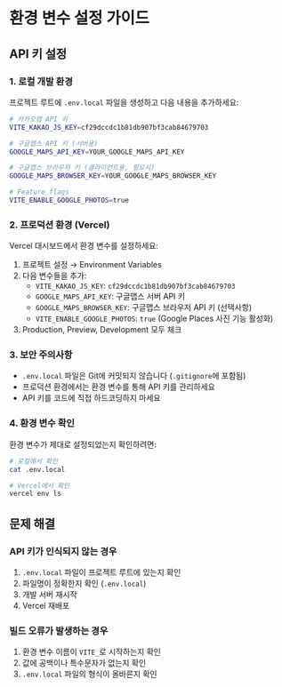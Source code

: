# 환경 변수 설정 가이드

## API 키 설정

### 1. 로컬 개발 환경

프로젝트 루트에 `.env.local` 파일을 생성하고 다음 내용을 추가하세요:

```bash
# 카카오맵 API 키
VITE_KAKAO_JS_KEY=cf29dccdc1b81db907bf3cab84679703

# 구글맵스 API 키 (서버용)
GOOGLE_MAPS_API_KEY=YOUR_GOOGLE_MAPS_API_KEY

# 구글맵스 브라우저 키 (클라이언트용, 필요시)
GOOGLE_MAPS_BROWSER_KEY=YOUR_GOOGLE_MAPS_BROWSER_KEY

# Feature flags
VITE_ENABLE_GOOGLE_PHOTOS=true
```

### 2. 프로덕션 환경 (Vercel)

Vercel 대시보드에서 환경 변수를 설정하세요:

1. 프로젝트 설정 → Environment Variables
2. 다음 변수들을 추가:
   - `VITE_KAKAO_JS_KEY`: `cf29dccdc1b81db907bf3cab84679703`
   - `GOOGLE_MAPS_API_KEY`: 구글맵스 서버 API 키
   - `GOOGLE_MAPS_BROWSER_KEY`: 구글맵스 브라우저 API 키 (선택사항)
   - `VITE_ENABLE_GOOGLE_PHOTOS`: `true` (Google Places 사진 기능 활성화)
3. Production, Preview, Development 모두 체크

### 3. 보안 주의사항

- `.env.local` 파일은 Git에 커밋되지 않습니다 (`.gitignore`에 포함됨)
- 프로덕션 환경에서는 환경 변수를 통해 API 키를 관리하세요
- API 키를 코드에 직접 하드코딩하지 마세요

### 4. 환경 변수 확인

환경 변수가 제대로 설정되었는지 확인하려면:

```bash
# 로컬에서 확인
cat .env.local

# Vercel에서 확인
vercel env ls
```

## 문제 해결

### API 키가 인식되지 않는 경우

1. `.env.local` 파일이 프로젝트 루트에 있는지 확인
2. 파일명이 정확한지 확인 (`.env.local`)
3. 개발 서버 재시작
4. Vercel 재배포

### 빌드 오류가 발생하는 경우

1. 환경 변수 이름이 `VITE_`로 시작하는지 확인
2. 값에 공백이나 특수문자가 없는지 확인
3. `.env.local` 파일의 형식이 올바른지 확인
